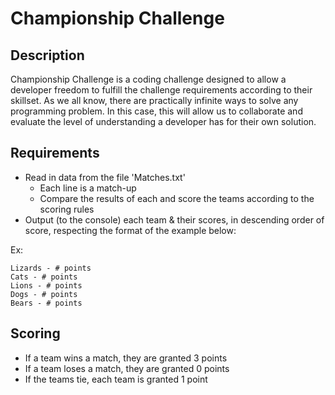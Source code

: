 # Championship Challenge

## Description
Championship Challenge is a coding challenge designed to allow a developer freedom to fulfill the challenge requirements according to their skillset. As we all know, there are practically infinite ways to solve any programming problem. In this case, this will allow us to collaborate and evaluate the level of understanding a developer has for their own solution.

## Requirements
- Read in data from the file 'Matches.txt'
  - Each line is a match-up
  - Compare the results of each and score the teams according to the scoring rules
- Output (to the console) each team & their scores, in descending order of score, respecting the format of the example below:

Ex:
````
Lizards - # points
Cats - # points
Lions - # points
Dogs - # points
Bears - # points
````


## Scoring
- If a team wins a match, they are granted 3 points
- If a team loses a match, they are granted 0 points
- If the teams tie, each team is granted 1 point
